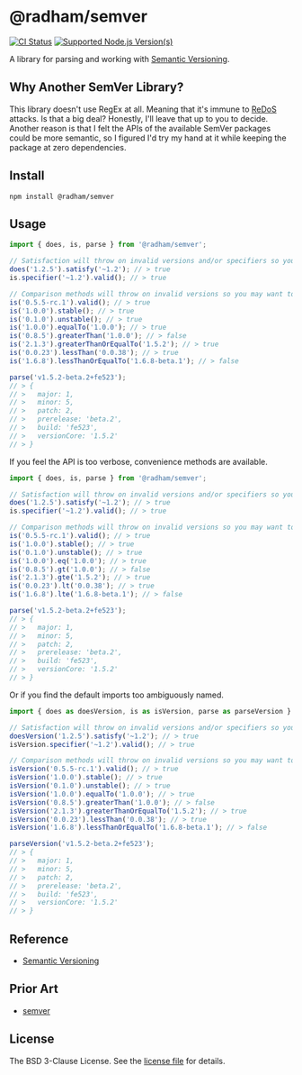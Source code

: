 @radham/semver
==============
[![CI Status][CI BADGE]][CI PAGE]
[![Supported Node.js Version(s)][NODE BADGE]][NODE PAGE]

A library for parsing and working with [Semantic Versioning](https://semver.org/).

Why Another SemVer Library?
---------------------------
This library doesn't use RegEx at all. Meaning that it's immune to [ReDoS](https://en.wikipedia.org/wiki/ReDoS) attacks. Is that a big deal? Honestly, I'll leave that up to you to decide. Another reason is that I felt the APIs of the available SemVer packages could be more semantic, so I figured I'd try my hand at it while keeping the package at zero dependencies.

Install
-------
```shell
npm install @radham/semver
```

Usage
-----
```javascript
import { does, is, parse } from '@radham/semver';

// Satisfaction will throw on invalid versions and/or specifiers so you may want to validate first.
does('1.2.5').satisfy('~1.2'); // > true
is.specifier('~1.2').valid(); // > true

// Comparison methods will throw on invalid versions so you may want to validate first.
is('0.5.5-rc.1').valid(); // > true
is('1.0.0').stable(); // > true
is('0.1.0').unstable(); // > true
is('1.0.0').equalTo('1.0.0'); // > true
is('0.8.5').greaterThan('1.0.0'); // > false
is('2.1.3').greaterThanOrEqualTo('1.5.2'); // > true
is('0.0.23').lessThan('0.0.38'); // > true
is('1.6.8').lessThanOrEqualTo('1.6.8-beta.1'); // > false

parse('v1.5.2-beta.2+fe523');
// > {
// >   major: 1,
// >   minor: 5,
// >   patch: 2,
// >   prerelease: 'beta.2',
// >   build: 'fe523',
// >   versionCore: '1.5.2'
// > }
```

If you feel the API is too verbose, convenience methods are available.

```javascript
import { does, is, parse } from '@radham/semver';

// Satisfaction will throw on invalid versions and/or specifiers so you may want to validate first.
does('1.2.5').satisfy('~1.2'); // > true
is.specifier('~1.2').valid(); // > true

// Comparison methods will throw on invalid versions so you may want to validate first.
is('0.5.5-rc.1').valid(); // > true
is('1.0.0').stable(); // > true
is('0.1.0').unstable(); // > true
is('1.0.0').eq('1.0.0'); // > true
is('0.8.5').gt('1.0.0'); // > false
is('2.1.3').gte('1.5.2'); // > true
is('0.0.23').lt('0.0.38'); // > true
is('1.6.8').lte('1.6.8-beta.1'); // > false

parse('v1.5.2-beta.2+fe523');
// > {
// >   major: 1,
// >   minor: 5,
// >   patch: 2,
// >   prerelease: 'beta.2',
// >   build: 'fe523',
// >   versionCore: '1.5.2'
// > }
```

Or if you find the default imports too ambiguously named.

```javascript
import { does as doesVersion, is as isVersion, parse as parseVersion } from '@radham/semver';

// Satisfaction will throw on invalid versions and/or specifiers so you may want to validate first.
doesVersion('1.2.5').satisfy('~1.2'); // > true
isVersion.specifier('~1.2').valid(); // > true

// Comparison methods will throw on invalid versions so you may want to validate first.
isVersion('0.5.5-rc.1').valid(); // > true
isVersion('1.0.0').stable(); // > true
isVersion('0.1.0').unstable(); // > true
isVersion('1.0.0').equalTo('1.0.0'); // > true
isVersion('0.8.5').greaterThan('1.0.0'); // > false
isVersion('2.1.3').greaterThanOrEqualTo('1.5.2'); // > true
isVersion('0.0.23').lessThan('0.0.38'); // > true
isVersion('1.6.8').lessThanOrEqualTo('1.6.8-beta.1'); // > false

parseVersion('v1.5.2-beta.2+fe523');
// > {
// >   major: 1,
// >   minor: 5,
// >   patch: 2,
// >   prerelease: 'beta.2',
// >   build: 'fe523',
// >   versionCore: '1.5.2'
// > }
```

Reference
---------
* [Semantic Versioning](https://semver.org/)

Prior Art
---------
* [semver](https://github.com/npm/node-semver#readme)

License
-------
The BSD 3-Clause License. See the [license file](LICENSE) for details.

[CI BADGE]: https://github.com/jbenner-radham/semver.js/actions/workflows/ci.yaml/badge.svg
[CI PAGE]: https://github.com/jbenner-radham/semver.js/actions/workflows/ci.yaml
[NODE BADGE]: https://img.shields.io/node/v/@radham/semver.svg
[NODE PAGE]: https://nodejs.org/

